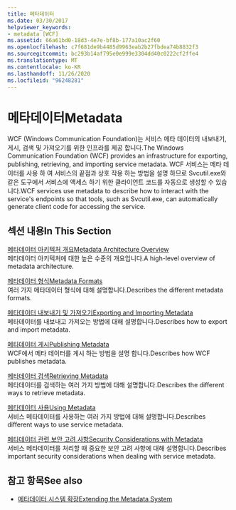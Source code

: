 ```yaml
---
title: 메타데이터
ms.date: 03/30/2017
helpviewer_keywords:
- metadata [WCF]
ms.assetid: 66a61bd0-18d3-4e7e-bf8b-177a10ac2f60
ms.openlocfilehash: c7f681de9b4485d9963eab2b27fbdea74b8832f3
ms.sourcegitcommit: bc293b14af795e0e999e3304dd40c0222cf2ffe4
ms.translationtype: MT
ms.contentlocale: ko-KR
ms.lasthandoff: 11/26/2020
ms.locfileid: "96248281"
---
```

# <a name="metadata"></a><span data-ttu-id="de0ca-102">메타데이터</span><span class="sxs-lookup"><span data-stu-id="de0ca-102">Metadata</span></span>

<span data-ttu-id="de0ca-103">WCF (Windows Communication Foundation)는 서비스 메타 데이터의 내보내기, 게시, 검색 및 가져오기를 위한 인프라를 제공 합니다.</span><span class="sxs-lookup"><span data-stu-id="de0ca-103">The Windows Communication Foundation (WCF) provides an infrastructure for exporting, publishing, retrieving, and importing service metadata.</span></span> <span data-ttu-id="de0ca-104">WCF 서비스는 메타 데이터를 사용 하 여 서비스의 끝점과 상호 작용 하는 방법을 설명 하므로 Svcutil.exe와 같은 도구에서 서비스에 액세스 하기 위한 클라이언트 코드를 자동으로 생성할 수 있습니다.</span><span class="sxs-lookup"><span data-stu-id="de0ca-104">WCF services use metadata to describe how to interact with the service's endpoints so that tools, such as Svcutil.exe, can automatically generate client code for accessing the service.</span></span>  
  
## <a name="in-this-section"></a><span data-ttu-id="de0ca-105">섹션 내용</span><span class="sxs-lookup"><span data-stu-id="de0ca-105">In This Section</span></span>  

 [<span data-ttu-id="de0ca-106">메타데이터 아키텍처 개요</span><span class="sxs-lookup"><span data-stu-id="de0ca-106">Metadata Architecture Overview</span></span>](metadata-architecture-overview.md)  
 <span data-ttu-id="de0ca-107">메타데이터 아키텍처에 대한 높은 수준의 개요입니다.</span><span class="sxs-lookup"><span data-stu-id="de0ca-107">A high-level overview of metadata architecture.</span></span>  
  
 [<span data-ttu-id="de0ca-108">메타데이터 형식</span><span class="sxs-lookup"><span data-stu-id="de0ca-108">Metadata Formats</span></span>](metadata-formats.md)  
 <span data-ttu-id="de0ca-109">여러 가지 메타데이터 형식에 대해 설명합니다.</span><span class="sxs-lookup"><span data-stu-id="de0ca-109">Describes the different metadata formats.</span></span>  
  
 [<span data-ttu-id="de0ca-110">메타데이터 내보내기 및 가져오기</span><span class="sxs-lookup"><span data-stu-id="de0ca-110">Exporting and Importing Metadata</span></span>](exporting-and-importing-metadata.md)  
 <span data-ttu-id="de0ca-111">메타데이터를 내보내고 가져오는 방법에 대해 설명합니다.</span><span class="sxs-lookup"><span data-stu-id="de0ca-111">Describes how to export and import metadata.</span></span>  
  
 [<span data-ttu-id="de0ca-112">메타데이터 게시</span><span class="sxs-lookup"><span data-stu-id="de0ca-112">Publishing Metadata</span></span>](publishing-metadata.md)  
 <span data-ttu-id="de0ca-113">WCF에서 메타 데이터를 게시 하는 방법을 설명 합니다.</span><span class="sxs-lookup"><span data-stu-id="de0ca-113">Describes how WCF publishes metadata.</span></span>  
  
 [<span data-ttu-id="de0ca-114">메타데이터 검색</span><span class="sxs-lookup"><span data-stu-id="de0ca-114">Retrieving Metadata</span></span>](retrieving-metadata.md)  
 <span data-ttu-id="de0ca-115">메타데이터를 검색하는 여러 가지 방법에 대해 설명합니다.</span><span class="sxs-lookup"><span data-stu-id="de0ca-115">Describes the different ways to retrieve metadata.</span></span>  
  
 [<span data-ttu-id="de0ca-116">메타데이터 사용</span><span class="sxs-lookup"><span data-stu-id="de0ca-116">Using Metadata</span></span>](using-metadata.md)  
 <span data-ttu-id="de0ca-117">서비스 메타데이터를 사용하는 여러 가지 방법에 대해 설명합니다.</span><span class="sxs-lookup"><span data-stu-id="de0ca-117">Describes different ways to use service metadata.</span></span>  
  
 [<span data-ttu-id="de0ca-118">메타데이터 관련 보안 고려 사항</span><span class="sxs-lookup"><span data-stu-id="de0ca-118">Security Considerations with Metadata</span></span>](security-considerations-with-metadata.md)  
 <span data-ttu-id="de0ca-119">서비스 메타데이터를 처리할 때 중요한 보안 고려 사항에 대해 설명합니다.</span><span class="sxs-lookup"><span data-stu-id="de0ca-119">Describes important security considerations when dealing with service metadata.</span></span>  
  
## <a name="see-also"></a><span data-ttu-id="de0ca-120">참고 항목</span><span class="sxs-lookup"><span data-stu-id="de0ca-120">See also</span></span>

- [<span data-ttu-id="de0ca-121">메타데이터 시스템 확장</span><span class="sxs-lookup"><span data-stu-id="de0ca-121">Extending the Metadata System</span></span>](../extending/extending-the-metadata-system.md)
